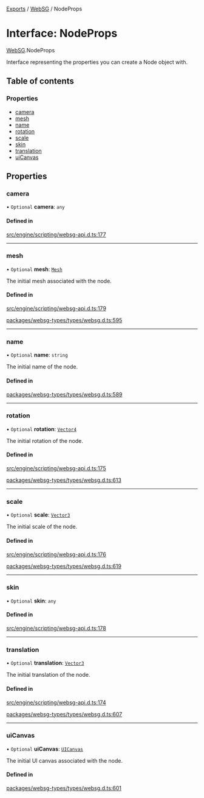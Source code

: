 [Exports](../modules.md) / [WebSG](../modules/websg) / NodeProps

# Interface: NodeProps

[WebSG](../modules/WebSG.md).NodeProps

Interface representing the properties you can create a Node object with.

## Table of contents

### Properties

- [camera](WebSG.NodeProps.md#camera)
- [mesh](WebSG.NodeProps.md#mesh)
- [name](WebSG.NodeProps.md#name)
- [rotation](WebSG.NodeProps.md#rotation)
- [scale](WebSG.NodeProps.md#scale)
- [skin](WebSG.NodeProps.md#skin)
- [translation](WebSG.NodeProps.md#translation)
- [uiCanvas](WebSG.NodeProps.md#uicanvas)

## Properties

### camera

• `Optional` **camera**: `any`

#### Defined in

[src/engine/scripting/websg-api.d.ts:177](https://github.com/matrix-org/thirdroom/blob/1005fb3d/src/engine/scripting/websg-api.d.ts#L177)

---

### mesh

• `Optional` **mesh**: [`Mesh`](../classes/WebSG.Mesh.md)

The initial mesh associated with the node.

#### Defined in

[src/engine/scripting/websg-api.d.ts:179](https://github.com/matrix-org/thirdroom/blob/1005fb3d/src/engine/scripting/websg-api.d.ts#L179)

[packages/websg-types/types/websg.d.ts:595](https://github.com/matrix-org/thirdroom/blob/1005fb3d/packages/websg-types/types/websg.d.ts#L595)

---

### name

• `Optional` **name**: `string`

The initial name of the node.

#### Defined in

[packages/websg-types/types/websg.d.ts:589](https://github.com/matrix-org/thirdroom/blob/1005fb3d/packages/websg-types/types/websg.d.ts#L589)

---

### rotation

• `Optional` **rotation**: [`Vector4`](../classes/WebSG.Vector4.md)

The initial rotation of the node.

#### Defined in

[src/engine/scripting/websg-api.d.ts:175](https://github.com/matrix-org/thirdroom/blob/1005fb3d/src/engine/scripting/websg-api.d.ts#L175)

[packages/websg-types/types/websg.d.ts:613](https://github.com/matrix-org/thirdroom/blob/1005fb3d/packages/websg-types/types/websg.d.ts#L613)

---

### scale

• `Optional` **scale**: [`Vector3`](../classes/WebSG.Vector3.md)

The initial scale of the node.

#### Defined in

[src/engine/scripting/websg-api.d.ts:176](https://github.com/matrix-org/thirdroom/blob/1005fb3d/src/engine/scripting/websg-api.d.ts#L176)

[packages/websg-types/types/websg.d.ts:619](https://github.com/matrix-org/thirdroom/blob/1005fb3d/packages/websg-types/types/websg.d.ts#L619)

---

### skin

• `Optional` **skin**: `any`

#### Defined in

[src/engine/scripting/websg-api.d.ts:178](https://github.com/matrix-org/thirdroom/blob/1005fb3d/src/engine/scripting/websg-api.d.ts#L178)

---

### translation

• `Optional` **translation**: [`Vector3`](../classes/WebSG.Vector3.md)

The initial translation of the node.

#### Defined in

[src/engine/scripting/websg-api.d.ts:174](https://github.com/matrix-org/thirdroom/blob/1005fb3d/src/engine/scripting/websg-api.d.ts#L174)

[packages/websg-types/types/websg.d.ts:607](https://github.com/matrix-org/thirdroom/blob/1005fb3d/packages/websg-types/types/websg.d.ts#L607)

---

### uiCanvas

• `Optional` **uiCanvas**: [`UICanvas`](../classes/WebSG.UICanvas.md)

The initial UI canvas associated with the node.

#### Defined in

[packages/websg-types/types/websg.d.ts:601](https://github.com/matrix-org/thirdroom/blob/1005fb3d/packages/websg-types/types/websg.d.ts#L601)
